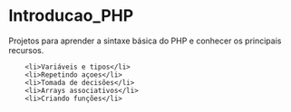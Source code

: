 # Introducao_PHP
Projetos para aprender a sintaxe básica do PHP e conhecer os principais recursos.

    
        <li>Variáveis e tipos</li>
        <li>Repetindo açoes</li>
        <li>Tomada de decisões</li>
        <li>Arrays associativos</li>
        <li>Criando funções</li>
    
